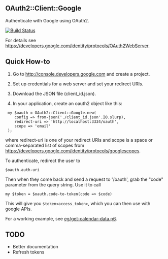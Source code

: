 ## OAuth2::Client::Google

Authenticate with Google using OAuth2.

[![Build Status](https://travis-ci.org/bduggan/p6-oauth2-client-google.svg?branch=master)](https://travis-ci.org/bduggan/p6-oauth2-client-google)

For details see <https://developers.google.com/identity/protocols/OAuth2WebServer>.

Quick How-to
------------
1. Go to http://console.developers.google.com and create a project.

2. Set up credentials for a web server and set your redirect URIs.

3. Download the JSON file (client_id.json).

4. In your application, create an oauth2 object like this:

```
 my $oauth = OAuth2::Client::Google.new(
    config => from-json('./client_id.json'.IO.slurp),
    redirect-uri => 'http://localhost:3334/oauth',
    scope => 'email'
 );
```
where redirect-uri is one of your redirect URIs and
scope is a space or comma-separated list of scopes
from <https://developers.google.com/identity/protocols/googlescopes>.

To authenticate, redirect the user to

```
$oauth.auth-uri
```

Then when they come back and send a request to '/oauth', grab
the "code" parameter from the query string.  Use it to
call

```
my $token = $oauth.code-to-token(code => $code)
```

This will give you `$token<access_token>`, which you can
then use with google APIs.

For a working example, see [eg/get-calendar-data.p6](eg/get-calendar-data.p6).

TODO
----
- Better documentation
- Refresh tokens
